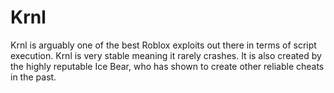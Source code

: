 # Krnl
Krnl is arguably one of the best Roblox exploits out there in terms of script execution. Krnl is very stable meaning it rarely crashes. It is also created by the highly reputable Ice Bear, who has shown to create other reliable cheats in the past.
